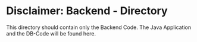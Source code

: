 # Disclaimer: Backend - Directory

This directory should contain only the Backend Code. The Java Application and the DB-Code will be found here.   

